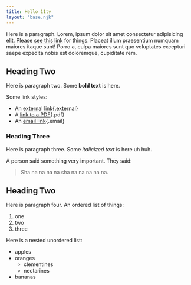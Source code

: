 ```yaml
---
title: Hello 11ty
layout: "base.njk"
---
```


Here is a paragraph. Lorem, ipsum dolor sit amet consectetur adipisicing elit. Please [see this link](https://google.ca) for things. Placeat illum praesentium numquam maiores itaque sunt! Porro a, culpa maiores sunt quo voluptates excepturi saepe expedita nobis est doloremque, cupiditate rem.

## Heading Two

Here is paragraph two. Some **bold text** is here.

Some link styles:

- An [external link](#){.external}
- A [link to a PDF](#){.pdf}
- An [email link](#){.email}

### Heading Three

Here is paragraph three. Some _italicized text_ is here uh huh.

A person said something very important. They said:

> Sha na na na na sha na na na na na.

## Heading Two

Here is paragraph four. An ordered list of things:

1. one
1. two
1. three

Here is a nested unordered list:

- apples
- oranges
  - clementines
  - nectarines
- bananas
